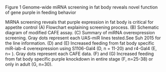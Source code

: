 Figure 1 Genome-wide miRNA screening in fat body reveals novel function of gene purple in feeding behavior 

MiRNA screening reveals that purple expression in fat body is critical for appetite control (A) Flowchart explaining screening process. (B) Schematic diagram of modified CAFE assay. (C) Summary of miRNA overexpression screening. Gray dots represent each UAS-miR lines tested.See Suh 2015 for the line information. (D) and (E) Increased feeding from fat body specific miR-iab-4 overexpression using S1106-Gal4 (D, n = 11-20) and r4-Gal4 (E, n= ). Gray dots represent each CAFE data. (F) and (G) Increased feeding from fat body specific purple knockdown in entire stage (F, n=25-38) or only in adult (G, n=30).